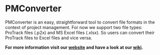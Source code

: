 PMConverter
===========

PMConverter is an easy, straightforward tool to convert file formats in the context of project management. For now we support two file types: ProTrack files (.p2x) and MS Excel files (.xlsx). So users can convert their ProTrack files to Excel files and vice versa. 


**For more information visit our [website](https://ghbonne.github.io/PMConverter) and have a look at our [wiki](https://github.com/ghbonne/PMConverter/wiki).**
